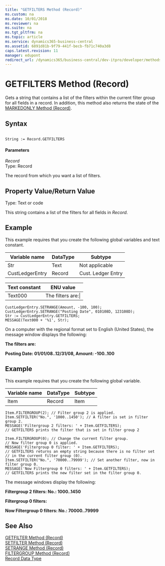 ```yaml
---
title: "GETFILTERS Method (Record)"
ms.custom: na
ms.date: 10/01/2018
ms.reviewer: na
ms.suite: na
ms.tgt_pltfrm: na
ms.topic: article
ms.service: dynamics365-business-central
ms.assetid: 6891d81b-9f79-441f-becb-fb71c740a3d8
caps.latest.revision: 11
manager: edupont
redirect_url: /dynamics365/business-central/dev-itpro/developer/methods-auto/library
---
```


 

# GETFILTERS Method (Record)
Gets a string that contains a list of the filters within the current filter group for all fields in a record. In addition, this method also returns the state of the [MARKEDONLY Method \(Record\)](devenv-MARKEDONLY-Method-Record.md).  

## Syntax  

```  

String := Record.GETFILTERS  
```  

#### Parameters  
 *Record*  
 Type: Record  

 The record from which you want a list of filters.  

## Property Value/Return Value  
 Type: Text or code  

 This string contains a list of the filters for all fields in *Record*.  

## Example  
 This example requires that you create the following global variables and text constant.  

|Variable name|DataType|Subtype|  
|-------------------|--------------|-------------|  
|Str|Text|Not applicable|  
|CustLedgerEntry|Record|Cust. Ledger Entry|  

|Text constant|ENU value|  
|-------------------|---------------|  
|Text000|The filters are:\\|  

```  
CustLedgerEntry.SETRANGE(Amount, -100, 100);  
CustLedgerEntry.SETRANGE("Posting Date", 010108D, 123108D);  
Str := CustLedgerEntry.GETFILTERS;  
MESSAGE(Text000 + '%1', Str);  
```  

 On a computer with the regional format set to English \(United States\), the message window displays the following:  

 **The filters are:**  

 **Posting Date: 01/01/08..12/31/08, Amount: -100..100**  

## Example  
 This example requires that you create the following global variable.  

|Variable name|DataType|Subtype|  
|-------------------|--------------|-------------|  
|Item|Record|Item|  

```  
Item.FILTERGROUP(2); // Filter group 2 is applied.  
Item.SETFILTER("No.", '1000..1450'); // A filter is set in filter group 2.  
MESSAGE('Filtergroup 2 filters: ' + Item.GETFILTERS);   
// GETFILTERS prints the filter that is set in filter group 2  

Item.FILTERGROUP(0); // Change the current filter group.   
// Now filter group 0 is applied.  
MESSAGE('Filtergroup 0 filter: ' + Item.GETFILTERS);   
// GETFILTERS returns an empty string because there is no filter set   
// in the current filter group (0).  
Item.SETFILTER("No.", '70000..79999'); // Set another filter, now in filter group 0.  
MESSAGE('Now Filtergroup 0 filters: ' + Item.GETFILTERS);   
// GETFILTERS prints the new filter set in the filter group 0.  
```  

 The message windows display the following:  

 **Filtergroup 2 filters: No.: 1000..1450**  

 **Filtergroup 0 filters:**  

 **Now Filtergroup 0 filters: No.: 70000..79999**  

## See Also  
 [GETFILTER Method \(Record\)](devenv-GETFILTER-Method-Record.md)   
 [SETFILTER Method \(Record\)](devenv-SETFILTER-Method-Record.md)   
 [SETRANGE Method \(Record\)](devenv-SETRANGE-Method-Record.md)   
 [FILTERGROUP Method \(Record\)](devenv-FILTERGROUP-Method-Record.md)   
 [Record Data Type](../datatypes/devenv-Record-Data-Type.md)
